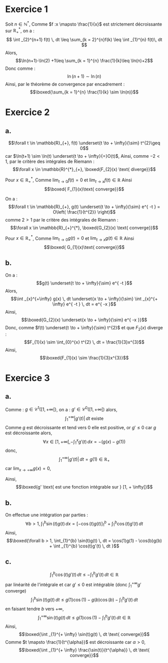 # Exercice 1
Soit $n \in \mathbb{N}^{*}$, 
Comme $f :x \mapsto \frac{1}{x}$ est strictement décroissante sur $\mathbb{R}^{*}_{+}$, on a : 
$$ \int  _{2}^{n+1} f(t) \, dt \leq \sum_{k = 2}^{n}f(k) \leq \int _{1}^{n} f(t)\, dt $$
Alors, 
$$\ln(n+1)-\ln(2) +1\leq \sum_{k = 1}^{n} \frac{1}{k}\leq \ln(n)+2$$
Donc comme :
$$\ln(n+1) \sim \ln(n)$$
Ainsi, par le théorème de convergence par encadrement :
$$\boxed{\sum_{k = 1}^{n} \frac{1}{k} \sim \ln(n)}$$

# Exercice 2
## a.
$$\forall t \in \mathbb{R}_{+}, f(t) \underset{t \to + \infty}{\sim} t^{2}\geq 0$$
car $\ln(t+1) \sim \ln(t) \underset{t \to + \infty}{=}O(t)$, 
Ainsi, comme $-2 < 1$, par le critère des intégrales de Riemann : 
$$\forall x \in \mathbb{R}^{*}_{+}, \boxed{F_{2}(x) \text{ diverge}}$$

Pour $x \in \mathbb{R}_{+}^{*}$, 
Comme $\lim_{ t \to 0 } f(t) =0$ et $\lim_{ t \to x } f(t) \in \mathbb{R}$ Ainsi
$$\boxed{ F_{1}(x)\text{ converge}}$$

On a :
$$\forall t \in \mathbb{R}_{+}, g(t) \underset{t \to + \infty}{\sim} e^{ -t } = O\left( \frac{1}{t^{2}} \right)$$
comme $2>1$ par le critère des intégrales de Riemann : 
$$\forall x \in \mathbb{R}_{+}^{*}, \boxed{G_{2}(x) \text{ converge}}$$

Pour $x \in \mathbb{R}_{+}^{*}$, 
Comme $\lim_{ t \to 0 } g(t) = 0$ et $\lim_{ t \to x } g(t) \in \mathbb{R}$ Ainsi
$$\boxed{ G_{1}(x)\text{ converge}}$$

## b.
On a : 
$$g(t) \underset{t \to + \infty}{\sim} e^{ -t }$$
Alors, 
$$\int _{x}^{+\infty} g(x) \, dt \underset{x \to + \infty}{\sim} \int _{x}^{+ \infty} e^{ -t } \, dt = e^{ -x }$$
Ainsi, 
$$\boxed{G_{2}(x) \underset{x \to + \infty}{\sim} e^{ -x }}$$
Donc, 
comme $f(t) \underset{t \to + \infty}{\sim} t^{2}$ et que $F_{2}(x)$ diverge : 
$$F_{1}(x) \sim \int_{0}^{x} t^{2} \, dt = \frac{1}{3}x^{3}$$
Ainsi, 
$$\boxed{F_{1}(x) \sim \frac{1}{3}x^{3}}$$

# Exercice 3
## a.
Comme : $g \in \mathcal{C}^{1}([1, + \infty[)$, on a : $g' \in \mathcal{C}^{0}([1, + \infty[)$ alors, 
$$\int _{1}^{+ \infty} \left| g'(t)\right| \, dt \text{ existe}$$
Comme $g$ est décroissante et tend vers $0$ elle est positive, or $g'\leq 0$ car $g$ est décroissante alors, 
$$\forall x \in [1, + \infty[, -\int _{1}^{x} g'(t) \, dx = -(g(x)-g(1))$$
donc, 
$$\int_{1}^{+ \infty} \left| g'(t) \right| \, dt = g(1) \in \mathbb{R}_{+}$$
car $\lim_{ x \to +\infty } g(x) = 0$, 

Ainsi, 
$$\boxed{g' \text{ est une fonction intégrable sur } [1, + \infty[}$$


## b.
On effectue une intégration par parties : 
$$\forall b > 1, \int_{1}^{b} \sin(t)g(t) \, dx = [-\cos(t)g(t)]_{1}^{b} + \int _{1}^{b} \cos(t)g'(t) \, dt$$
Ainsi, 
$$\boxed{\forall b > 1, \int_{1}^{b} \sin(t)g(t)  \, dt = \cos(1)g(1) - \cos(b)g(b) + \int _{1}^{b} \cos(t)g'(t) \, dt }$$


## c.
$$\int _{1}^{b} \cos(t)g'(t) \, dt \leq -\int _{1}^{b} g'(t)\, dt \in \mathbb{R}$$
par linéarité de l'intégrale et car $g'\leq 0$ est intégrable (donc $\int _{1}^{+ \infty} g'$ converge)
$$\int _{1}^{b} \sin(t)g(t) \, dt \leq g(1)\cos(1)-g(b)\cos(b) -\int _{1}^{b}g'(t) \, dt  $$
en faisant tendre $b$ vers $+ \infty$, 
$$\int _{1}^{+ \infty} \sin(t)g(t) \, dt \leq g(1)\cos(1)- \int _{1}^{b} g'(t) \, dt \in \mathbb{R}  $$
Ainsi, 
$$\boxed{\int _{1}^{+ \infty} \sin(t)g(t) \, dt \text{ converge}}$$Comme $t \mapsto \frac{1}{t^{\alpha}}$ est décroissante car $\alpha >0$,
$$\boxed{\int _{1}^{+ \infty} \frac{\sin(t)}{t^{\alpha}} \, dt \text{ converge}}$$
